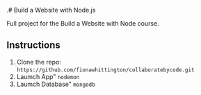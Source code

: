 .# Build a Website with Node.js

Full project for the Build a Website with Node course. 

## Instructions

1. Clone the repo: `https://github.com/fionawhittington/collaboratebycode.git`
2. Laumch App" `nodemon`
2. Laumch Database" `mongodb`
